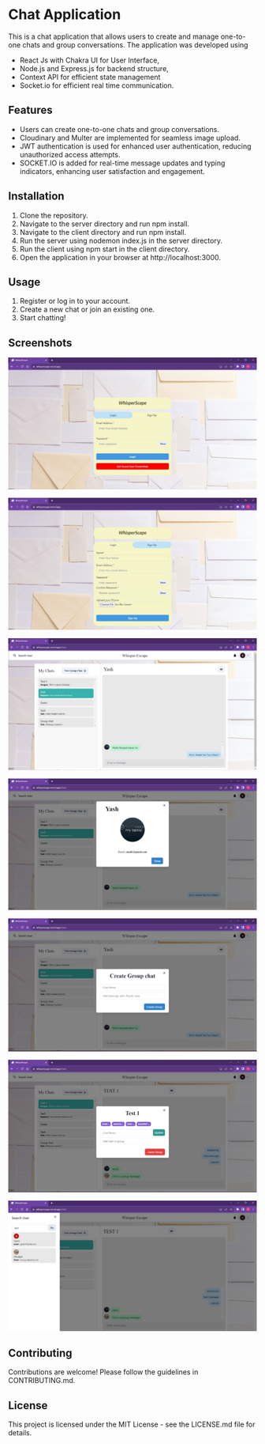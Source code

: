 # Chat Application

This is a chat application that allows users to create and manage one-to-one chats and group conversations. The application was developed using

- React Js with Chakra UI for User Interface,
- Node.js and Express.js for backend structure,
- Context API for efficient state management
- Socket.io for efficient real time communication.

## Features

- Users can create one-to-one chats and group conversations.
- Cloudinary and Multer are implemented for seamless image upload.
- JWT authentication is used for enhanced user authentication, reducing unauthorized access attempts.
- SOCKET.IO is added for real-time message updates and typing indicators, enhancing user satisfaction and engagement.

## Installation

1. Clone the repository.
2. Navigate to the server directory and run npm install.
3. Navigate to the client directory and run npm install.
4. Run the server using nodemon index.js in the server directory.
5. Run the client using npm start in the client directory.
6. Open the application in your browser at http://localhost:3000.

## Usage

1. Register or log in to your account.
2. Create a new chat or join an existing one.
3. Start chatting!

## Screenshots

![Login Page](/screenshots/LoginPage.jpg)

![SignUp Page](/screenshots/SignupPage.jpg)

![Chat Homepage](/screenshots/ChatHomePage.jpg)

![Profile Page](/screenshots/ProfileModal.jpg)

![Create Group model](/screenshots/CreateGroupModal.jpg)

![Update Group model](/screenshots/UpdateGroupModal.jpg)

![Search User](/screenshots/SearchUser.jpg)

## Contributing

Contributions are welcome! Please follow the guidelines in CONTRIBUTING.md.

## License

This project is licensed under the MIT License - see the LICENSE.md file for details.
